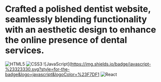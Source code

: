 <h1>Crafted a polished dentist website, seamlessly blending functionality with an aesthetic design to enhance the online presence of dental services.</h1>

![HTML5](https://img.shields.io/badge/html5-%23E34F26.svg?style=for-the-badge&logo=html5&logoColor=white) 
![CSS3](https://img.shields.io/badge/css3-%231572B6.svg?style=for-the-badge&logo=css3&logoColor=white) 
![JavaScript](https://img.shields.io/badge/javascript-%23323330.svg?style=for-the-badge&logo=javascript&logoColor=%23F7DF1
![React](https://img.shields.io/badge/react-%2320232a.svg?style=for-the-badge&logo=react&logoColor=%2361DAFB) 
